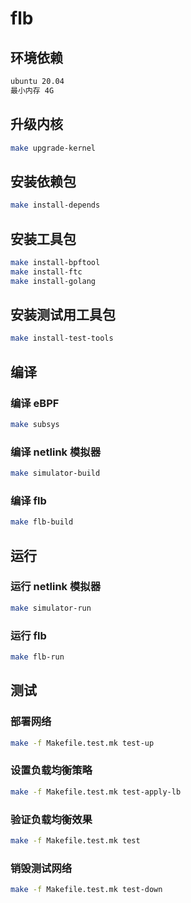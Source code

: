 # flb

## 环境依赖

```bash
ubuntu 20.04
最小内存 4G
```

## 升级内核

```bash
make upgrade-kernel
```

## 安装依赖包

```bash
make install-depends
```

## 安装工具包

```bash
make install-bpftool
make install-ftc
make install-golang
```

## 安装测试用工具包

```bash
make install-test-tools
```

## 编译

### 编译 eBPF

```bash
make subsys
```

### 编译 netlink 模拟器

```bash
make simulator-build
```

### 编译 flb

```bash
make flb-build
```

## 运行

### 运行 netlink 模拟器

```bash
make simulator-run
```

### 运行 flb

```bash
make flb-run
```

## 测试

### 部署网络

```bash
make -f Makefile.test.mk test-up
```

### 设置负载均衡策略

```bash
make -f Makefile.test.mk test-apply-lb
```

### 验证负载均衡效果

```bash
make -f Makefile.test.mk test
```

### 销毁测试网络

```bash
make -f Makefile.test.mk test-down
```

